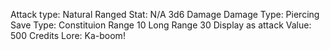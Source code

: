 Attack type: Natural
Ranged
Stat: N/A
3d6 Damage
Damage Type: Piercing
Save Type: Constituion
Range 10
Long Range 30
Display as attack
Value: 500 Credits
Lore: Ka-boom!